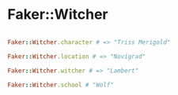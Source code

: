 # Faker::Witcher

```ruby

Faker::Witcher.character # => "Triss Merigold"

Faker::Witcher.location # => "Novigrad"

Faker::Witcher.witcher # => "Lambert"

Faker::Witcher.school # "Wolf"

```
